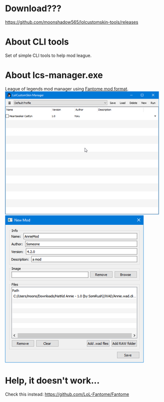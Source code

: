 # Download???
 https://github.com/moonshadow565/lolcustomskin-tools/releases

# About CLI tools
 Set of simple CLI tools to help mod league. 

# About lcs-manager.exe
 League of legends mod manager using [Fantome mod format](https://github.com/LoL-Fantome/Fantome/wiki/Mod-File-Format).  
 ![Main window](screenshots/lcs-manager-0.png)  
 ![Editing mods](screenshots/lcs-manager-1.png)  

# Help, it doesn't work...
 Check this instead: https://github.com/LoL-Fantome/Fantome
 
